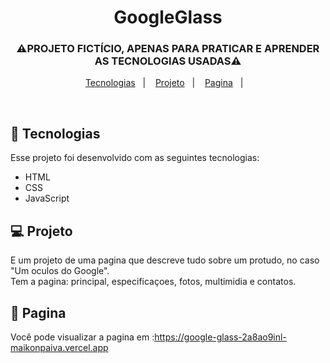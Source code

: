<h1 align="center"> GoogleGlass </h1>
<h3 align="center"> ⚠️PROJETO FICTÍCIO, APENAS PARA PRATICAR E APRENDER AS TECNOLOGIAS USADAS⚠️ </h3>

<p align="center">
  <a href="#-tecnologias">Tecnologias</a>&nbsp;&nbsp;&nbsp;|&nbsp;&nbsp;&nbsp;
  <a href="#-projeto">Projeto</a>&nbsp;&nbsp;&nbsp;|&nbsp;&nbsp;&nbsp;
  <a href="[#-Pagina]">Pagina</a>&nbsp;&nbsp;&nbsp;|&nbsp;&nbsp;&nbsp;
</p>
<br>

## 🚀 Tecnologias

Esse projeto foi desenvolvido com as seguintes tecnologias:

- HTML
- CSS
- JavaScript

## 💻 Projeto

E um projeto de uma pagina que descreve tudo sobre um protudo, no caso "Um oculos do Google".<br>
Tem a pagina: principal, especificaçoes, fotos, multimidia e contatos.

## 🔖 Pagina

Você pode visualizar a pagina em :https://google-glass-2a8ao9inl-maikonpaiva.vercel.app
